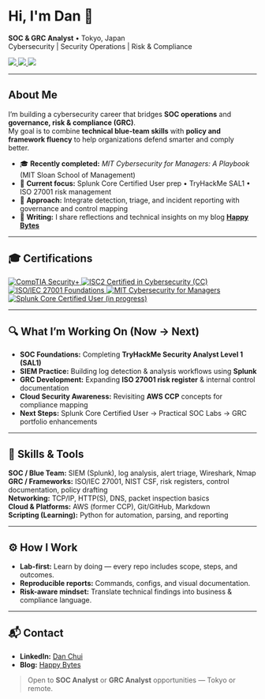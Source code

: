 # Hi, I'm Dan 👋  
**SOC & GRC Analyst** • Tokyo, Japan  
Cybersecurity | Security Operations | Risk & Compliance

<a href="https://www.linkedin.com/in/danchui/" target="_blank">
  <img src="https://img.shields.io/badge/LinkedIn-Connect-blue?style=flat-square" />
</a>
<a href="https://happy-bytes.vercel.app/" target="_blank">
  <img src="https://img.shields.io/badge/Blog-Happy%20Bytes-0fa958?style=flat-square" />
</a>
<a href="#" target="_blank">
  <img src="https://img.shields.io/badge/Tokyo-Japan-red?style=flat-square" />
</a>

---

## About Me  
I’m building a cybersecurity career that bridges **SOC operations** and **governance, risk & compliance (GRC)**.  
My goal is to combine **technical blue-team skills** with **policy and framework fluency** to help organizations defend smarter and comply better.

- 🎓 **Recently completed:** *MIT Cybersecurity for Managers: A Playbook* (MIT Sloan School of Management)  
- 🔭 **Current focus:** Splunk Core Certified User prep • TryHackMe SAL1 • ISO 27001 risk management  
- 🧭 **Approach:** Integrate detection, triage, and incident reporting with governance and control mapping  
- 📝 **Writing:** I share reflections and technical insights on my blog [**Happy Bytes**](https://happy-bytes.vercel.app/)

---

## 🎓 Certifications  

<a href="https://www.comptia.org/certifications/security" target="_blank">
  <img src="https://img.shields.io/badge/CompTIA%20Security%2B-EA1C24?style=for-the-badge&logo=CompTIA&logoColor=white" alt="CompTIA Security+" />
</a>

<a href="https://www.isc2.org/certifications/cc" target="_blank">
  <img src="https://img.shields.io/badge/(ISC)²%20Certified%20in%20Cybersecurity-00A99D?style=for-the-badge&logo=ISC2&logoColor=white" alt="ISC2 Certified in Cybersecurity (CC)" />
</a>

<a href="https://www.advisera.com/27001academy/" target="_blank">
  <img src="https://img.shields.io/badge/ISO%2FIEC%2027001%20Foundations-002060?style=for-the-badge&logo=ISO&logoColor=white" alt="ISO/IEC 27001 Foundations" />
</a>

<a href="https://executive.mit.edu/course/cybersecurity-for-managers-a-playbook/" target="_blank">
  <img src="https://img.shields.io/badge/MIT%20Cybersecurity%20for%20Managers-AE1C0B?style=for-the-badge&logo=MIT&logoColor=white" alt="MIT Cybersecurity for Managers" />
</a>

<a href="https://www.splunk.com/en_us/training/certification-track/core-certified-user.html" target="_blank">
  <img src="https://img.shields.io/badge/Splunk%20Core%20Certified%20User-F47D20?style=for-the-badge&logo=Splunk&logoColor=white" alt="Splunk Core Certified User (in progress)" />
</a>

---

## 🔍 What I’m Working On (Now → Next)
- **SOC Foundations:** Completing **TryHackMe Security Analyst Level 1 (SAL1)**  
- **SIEM Practice:** Building log detection & analysis workflows using **Splunk**  
- **GRC Development:** Expanding **ISO 27001 risk register** & internal control documentation  
- **Cloud Security Awareness:** Revisiting **AWS CCP** concepts for compliance mapping  
- **Next Steps:** Splunk Core Certified User → Practical SOC Labs → GRC portfolio enhancements  

---

## 🧰 Skills & Tools  

**SOC / Blue Team:** SIEM (Splunk), log analysis, alert triage, Wireshark, Nmap  
**GRC / Frameworks:** ISO/IEC 27001, NIST CSF, risk registers, control documentation, policy drafting  
**Networking:** TCP/IP, HTTP(S), DNS, packet inspection basics  
**Cloud & Platforms:** AWS (former CCP), Git/GitHub, Markdown  
**Scripting (Learning):** Python for automation, parsing, and reporting  

---

## ⚙️ How I Work  
- **Lab-first:** Learn by doing — every repo includes scope, steps, and outcomes.  
- **Reproducible reports:** Commands, configs, and visual documentation.  
- **Risk-aware mindset:** Translate technical findings into business & compliance language.  

---

## 📬 Contact  
- **LinkedIn:** <a href="https://www.linkedin.com/in/danchui/" target="_blank">Dan Chui</a>  
- **Blog:** <a href="https://happy-bytes.vercel.app/" target="_blank">Happy Bytes</a>  

> Open to **SOC Analyst** or **GRC Analyst** opportunities — Tokyo or remote.  
